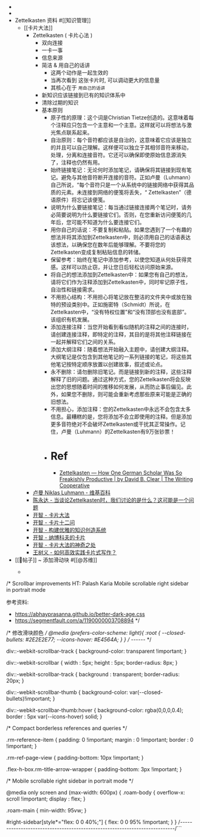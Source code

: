 - 
- 
- Zettelkasten 资料 #[[知识管理]]
    - [[卡片大法]]
        - Zettelkasten ( 卡片心法 )
            - 双向连接
            - 一卡一事
            - 信息来源
            - 简洁 & 用自己的话讲
                - 这两个动作是一起生效的
                - 当再次看到 这张卡片时, 可以调动更大的信息量
                - 其核心在于 `用自己的话讲`
            - 新知识应该链接到已有的知识体系中
            - 清除过期的知识
            - 基本原则
                - 原子性的原理：这个词是Christian Tietze创造的。这意味着每个注释应只包含一个主意和一个主意。这样就可以将想法与激光焦点联系起来。
                - 自治原则：每个音符都应该是自治的，这意味着它应该是独立的并且可以自己理解。这样便可以独立于其相邻音符来移动，处理，分离和连接音符。它还可以确保即使原始信息源消失了，注释也仍然有用。
                - 始终链接笔记：无论何时添加笔记，请确保将其链接到现有笔记。避免与其他音符断开连接的音符。正如卢曼（Luhmann）自己所说，“每个音符只是一个从系统中的链接网络中获得其品质的元素。未连接到网络的便笺将丢失，“ Zettelkasten”（德语原件）将忘记该便笺。
                - 说明为什么要链接笔记：每当通过链接连接两个笔记时，请务必简要说明为什么要链接它们。否则，在您重新访问便笺的几年后，您可能不知道为什么要连接它们。
                - 用你自己的话说：不要复制和粘贴。如果您遇到了一个有趣的想法并将其添加到Zettelkasten中，则必须用自己的话语表达该想法，以确保您在数年后能够理解。不要将您的Zettelkasten变成复制粘贴信息的转储。
                - 保留参考：始终在笔记中添加参考，以使您知道从何处获得灵感。这样可以防止窃，并让您日后轻松访问原始来源。
                - 将自己的想法添加到Zettelkasten中：如果您有自己的想法，请将它们作为注释添加到Zettelkasten中，同时牢记原子性，自治性和链接需求。
                - 不用担心结构：不用担心将笔记放在整洁的文件夹中或放在独特的预设类别中。正如施密特（Schmidt）所说，在Zettelkasten中，“没有特权位置”和“没有顶部也没有底部”。该组织有机发展。
                - 添加连接注释：当您开始看到看似随机的注释之间的连接时，请创建连接注释，即特定的注释，其目的是将其他注释链接在一起并解释它们之间的关系。
                - 添加大纲注释：随着想法开始融入主题中，请创建大纲注释。大纲笔记是仅包含到其他笔记的一系列链接的笔记，将这些其他笔记按特定顺序放置以创建故事，叙述或论点。
                - 永不删除：请勿删除旧笔记。而是链接到新的注释，这些注释解释了旧的问题。通过这种方式，您的Zettelkasten将会反映出您的思想随着时间的推移如何发展，从而防止事后偏见。此外，如果您不删除，则可能会重新考虑那些原来可能是正确的旧想法。
                - 不用担心，添加注释：您的Zettelkasten中永远不会包含太多信息。最糟糕的是，您将添加不会立即使用的注释。但是添加更多音符绝对不会破坏Zettelkasten或干扰其正常操作。记住，卢曼（Luhmann）的Zettelkasten有9万张钞票！
                - # Ref
                    - [Zettelkasten — How One German Scholar Was So Freakishly Productive | by David B. Clear | The Writing Cooperative](https://writingcooperative.com/zettelkasten-how-one-german-scholar-was-so-freakishly-productive-997e4e0ca125)
        - [卢曼 Niklas Luhmann - 维基百科](https://en.wikipedia.org/wiki/Niklas_Luhmann)
        - [陈永达 - 当谈论Zettelkasten时，我们讨论的是什么？这可能是一个问题](https://mp.weixin.qq.com/s?__biz=MzAxNzQwNjcwOQ==&mid=2247483742&idx=1&sn=166715186015fed17b7481b493075fea&chksm=9be74ec4ac90c7d240db891ee95eb01f4fe5e89788e4487d986aac0831a8a493480d49952ae9&mpshare=1&scene=1&srcid=0717e8JF8c6TaOD0F0xMdnjp&sharer_sharetime=1594947269773&sharer_shareid=e9e2dce311463a0fb35decab135a67ca&version=3.0.25.2103&platform=win&rd2werd=1#wechat_redirect)
        - [开智 - 卡片大法](https://m.openmindclub.com/stu/Card001/content)
        - [开智 - 卡片十二问](https://mp.weixin.qq.com/s?__biz=MzA3MzM0MjUyMQ==&mid=2652149731&idx=1&sn=0bad3be7e35b09a4f05e455572fe10b0&chksm=84f0bcb5b38735a33155e1c0fbbc624f65bede286edc757ce3efe5b0c18d6be5be8081c4ee6e&mpshare=1&scene=1&srcid=0710TdutFkdZg5qX93mgXYBH#rd)
        - [开智 - 构建优雅的知识创造系统](https://mp.weixin.qq.com/s?__biz=MzA3MzM0MjUyMQ==&mid=2652149604&idx=1&sn=3c96ebfe992694e5c57affe9ef5ba33f&chksm=84f0bc32b38735240509f604f8d8e50ab591a09290ca03d91960f174e1ea0448455b327e41a1&mpshare=1&scene=1&srcid=07106LR3EnsU1As9E2FsxiJ7#rd)
        - [开智 - 纳博科夫的卡片](https://mp.weixin.qq.com/s?__biz=MzA3MzM0MjUyMQ==&mid=2652149511&idx=1&sn=78f52b45bcf57300cf316b0928085c0a&chksm=84f0bc51b3873547e1859066f24b999d1d32eacda1e06111529b8d8ae18fe19a70cb99b67d4e&mpshare=1&scene=1&srcid=0710EOccLK1DWnBb4iobFwNQ#rd)
        - [开智 - 卡片大法的神奇之处](https://mp.weixin.qq.com/s?__biz=MzA4ODM4ODQ3MQ==&mid=2651930895&idx=1&sn=5b447c3c1ba1d6420a1ee5c021220a49&chksm=8bcf0717bcb88e01d28f2f2004b91ae92fa77eb9a865390fb9b95628b4e552507181ce2470c0&mpshare=1&scene=1&srcid=0123Lwb2c56MvD3kiAGP6T77&sharer_sharetime=1563875502132&sharer_shareid=f53375c8fec6c386eb8816938e7d23a9#rd)
        - [王树义 - 如何高效实践卡片式写作？](https://mp.weixin.qq.com/s/x2BMqr6n4t4ezW4sTTNqzg)
- [[📝帖子]] ~ 添加滑动块 #[[@苏维]]
    - ```css
/* Scrollbar improvements HT: Palash Karia
Mobile scrollable right sidebar in portrait mode

参考资料:
- https://abhayprasanna.github.io/better-dark-age.css
- https://segmentfault.com/a/1190000003708894
*/

/* 修改滑块颜色 */
@media (prefers-color-scheme: light){
	:root {
    --closed-bullets: #2E2E2E77;
    --icons-hover: #E4564A;
  	}
}
/* ------ */

div::-webkit-scrollbar-track {
  background-color: transparent !important;
}

div::-webkit-scrollbar {
  width        : 5px;
  height       : 5px;
  border-radius: 8px;
}

div::-webkit-scrollbar-track {
  background   : transparent;
  border-radius: 20px;
}

div::-webkit-scrollbar-thumb {
  background-color: var(--closed-bullets)!important;
}

div::-webkit-scrollbar-thumb:hover {
  background-color: rgba(0,0,0,0.4);
  border          : 5px var(--icons-hover) solid;
}

/* Compact borderless references and queries */

.rm-reference-item {
  padding: 0 !important;
  margin : 0 !important;
  border : 0 !important;
}

.rm-ref-page-view {
  padding-bottom: 10px !important;
}

.flex-h-box.rm-title-arrow-wrapper {
  padding-bottom: 3px !important;
}


/* Mobile scrollable right sidebar in portrait mode */

@media only screen and (max-width: 600px) {
  .roam-body {
    overflow-x: scroll !important;
    display   : flex;
  }

  .roam-main {
    min-width: 95vw;
  }

  #right-sidebar[style*="flex: 0 0 40%;"] {
    flex: 0 0 95% !important;
  }
}
/*---------------------------------------------------------------------------*/```

